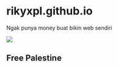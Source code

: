 # rikyxpl.github.io
Ngak punya money buat bikin web sendiri

![](https://upload.wikimedia.org/wikipedia/commons/thumb/0/00/Flag_of_Palestine.svg/1280px-Flag_of_Palestine.svg.png)
## Free Palestine
    
